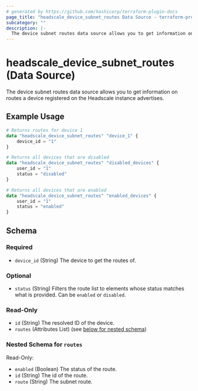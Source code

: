```yaml
---
# generated by https://github.com/hashicorp/terraform-plugin-docs
page_title: "headscale_device_subnet_routes Data Source - terraform-provider-headscale"
subcategory: ""
description: |-
  The device subnet routes data source allows you to get information on routes a device registered on the Headscale instance advertises.
---
```


# headscale_device_subnet_routes (Data Source)

The device subnet routes data source allows you to get information on routes a device registered on the Headscale instance advertises.

## Example Usage

```terraform
# Returns routes for device 1
data "headscale_device_subnet_routes" "device_1" {
    device_id = "1"
}

# Returns all devices that are disabled
data "headscale_device_subnet_routes" "disabled_devices" {
    user_id = "1"
    status = "disabled"
}

# Returns all devices that are enabled
data "headscale_device_subnet_routes" "enabled_devices" {
    user_id = "1"
    status = "enabled"
}
```

<!-- schema generated by tfplugindocs -->
## Schema

### Required

- `device_id` (String) The device to get the routes of.

### Optional

- `status` (String) Filters the route list to elements whose status matches what is provided. Can be `enabled` or `disabled`.

### Read-Only

- `id` (String) The resolved ID of the device.
- `routes` (Attributes List) (see [below for nested schema](#nestedatt--routes))

<a id="nestedatt--routes"></a>
### Nested Schema for `routes`

Read-Only:

- `enabled` (Boolean) The status of the route.
- `id` (String) The id of the route.
- `route` (String) The subnet route.
